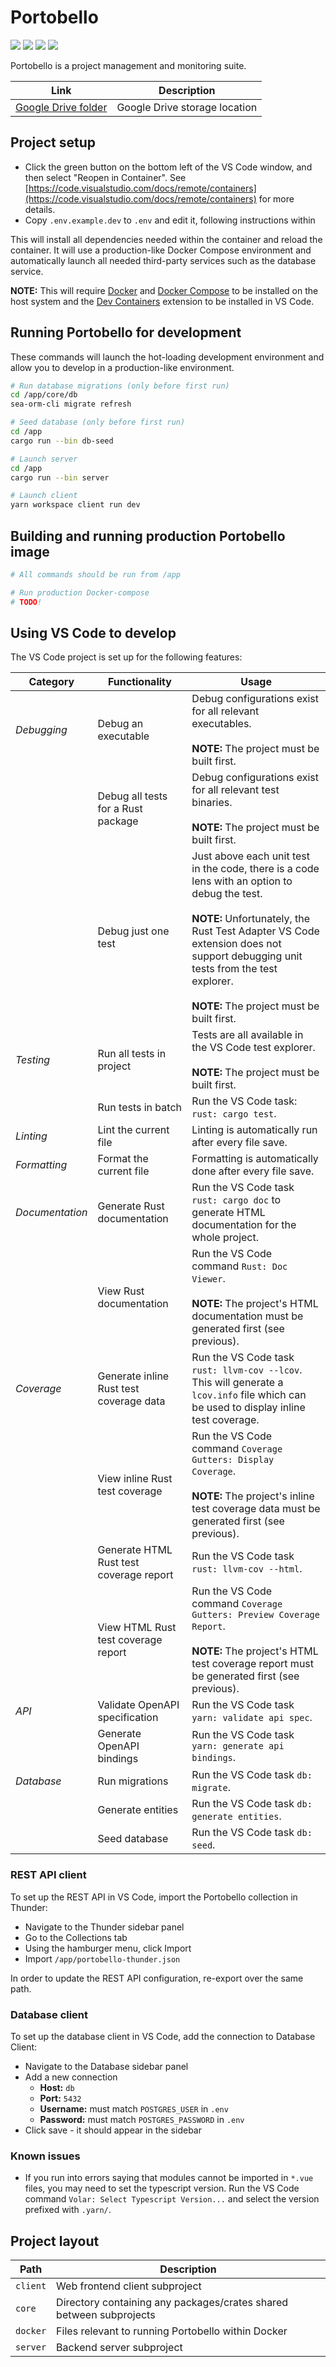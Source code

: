 # Portobello

<img src="https://img.shields.io/badge/license-MIT-green" /> <img src="https://img.shields.io/badge/rust-1.69.0-blue" /> <img src="https://img.shields.io/badge/node-v18.13.0-blue" /> <img src="https://img.shields.io/badge/platform-linux%7Cdocker-lightgrey" />

Portobello is a project management and monitoring suite.

| Link | Description |
|------|-------------|
| [Google Drive folder](https://drive.google.com/drive/folders/1N00nt2MpcOYI9LJROfeZS94XxQnfkklY?usp=share_link) | Google Drive storage location |

## Project setup

* Click the green button on the bottom left of the VS Code window, and then select "Reopen in Container". See [https://code.visualstudio.com/docs/remote/containers](https://code.visualstudio.com/docs/remote/containers) for more details.
* Copy `.env.example.dev` to `.env` and edit it, following instructions within

This will install all dependencies needed within the container and reload the container. It will use a production-like Docker Compose environment and automatically launch all needed third-party services such as the database service.

**NOTE:** This will require [Docker](https://www.docker.com/) and [Docker Compose](https://docs.docker.com/compose/) to be installed on the host system and the [Dev Containers](https://marketplace.visualstudio.com/items?itemName=ms-vscode-remote.remote-containers) extension to be installed in VS Code.

## Running Portobello for development

These commands will launch the hot-loading development environment and allow you to develop in a production-like environment.

```bash
# Run database migrations (only before first run)
cd /app/core/db
sea-orm-cli migrate refresh

# Seed database (only before first run)
cd /app
cargo run --bin db-seed

# Launch server
cd /app
cargo run --bin server

# Launch client
yarn workspace client run dev
```

## Building and running production Portobello image

```bash
# All commands should be run from /app

# Run production Docker-compose
# TODO!
```

## Using VS Code to develop

The VS Code project is set up for the following features:

Category        | Functionality                           | Usage
--------------- | --------------------------------------- | -----
*Debugging*     | Debug an executable                     | Debug configurations exist for all relevant executables.<br /><br />**NOTE:** The project must be built first.
|               | Debug all tests for a Rust package      | Debug configurations exist for all relevant test binaries.<br /><br />**NOTE:** The project must be built first.
|               | Debug just one test                     | Just above each unit test in the code, there is a code lens with an option to debug the test.<br /><br />**NOTE:** Unfortunately, the Rust Test Adapter VS Code extension does not support debugging unit tests from the test explorer.<br /><br />**NOTE:** The project must be built first.
*Testing*       | Run all tests in project                | Tests are all available in the VS Code test explorer.<br /><br />**NOTE:** The project must be built first.
|               | Run tests in batch                      | Run the VS Code task: `rust: cargo test`.
*Linting*       | Lint the current file                   | Linting is automatically run after every file save.
*Formatting*    | Format the current file                 | Formatting is automatically done after every file save.
*Documentation* | Generate Rust documentation             | Run the VS Code task `rust: cargo doc` to generate HTML documentation for the whole project.
|               | View Rust documentation                 | Run the VS Code command `Rust: Doc Viewer`.<br /><br />**NOTE:** The project's HTML documentation must be generated first (see previous).
*Coverage*      | Generate inline Rust test coverage data | Run the VS Code task `rust: llvm-cov --lcov`. This will generate a `lcov.info` file which can be used to display inline test coverage.
|               | View inline Rust test coverage          | Run the VS Code command `Coverage Gutters: Display Coverage`.<br /><br />**NOTE:** The project's inline test coverage data must be generated first (see previous).
|               | Generate HTML Rust test coverage report | Run the VS Code task `rust: llvm-cov --html`.
|               | View HTML Rust test coverage report     | Run the VS Code command `Coverage Gutters: Preview Coverage Report`.<br /><br />**NOTE:** The project's HTML test coverage report must be generated first (see previous).
*API*           | Validate OpenAPI specification          | Run the VS Code task `yarn: validate api spec`.
|               | Generate OpenAPI bindings               | Run the VS Code task `yarn: generate api bindings`.
*Database*      | Run migrations                          | Run the VS Code task `db: migrate`.
|               | Generate entities                       | Run the VS Code task `db: generate entities`.
|               | Seed database                           | Run the VS Code task `db: seed`.

### REST API client

To set up the REST API in VS Code, import the Portobello collection in Thunder:
* Navigate to the Thunder sidebar panel
* Go to the Collections tab
* Using the hamburger menu, click Import
* Import `/app/portobello-thunder.json`

In order to update the REST API configuration, re-export over the same path.

### Database client

To set up the database client in VS Code, add the connection to Database Client:
* Navigate to the Database sidebar panel
* Add a new connection
    * **Host:** `db`
    * **Port:** `5432`
    * **Username:** must match `POSTGRES_USER` in `.env`
    * **Password:** must match `POSTGRES_PASSWORD` in `.env`
* Click save - it should appear in the sidebar

### Known issues

* If you run into errors saying that modules cannot be imported in `*.vue` files, you may need to set the typescript version. Run the VS Code command `Volar: Select Typescript Version...` and select the version prefixed with `.yarn/`.

## Project layout

| Path     | Description                                                         |
|----------|---------------------------------------------------------------------|
| `client` | Web frontend client subproject                                      |
| `core`   | Directory containing any packages/crates shared between subprojects |
| `docker` | Files relevant to running Portobello within Docker                  |
| `server` | Backend server subproject                                           |
